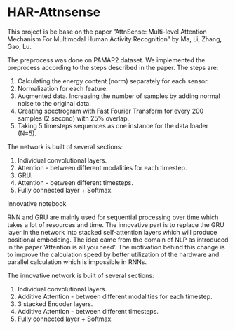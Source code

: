 # HAR-Attnsense

This project is be base on the paper ”AttnSense: Multi-level Attention Mechanism For Multimodal Human Activity Recognition” by Ma, Li, Zhang, Gao, Lu.

The preprocess was done on PAMAP2 dataset. We implemented the preprocess according to the steps described in the paper.
The steps are:
1. Calculating the energy content (norm) separately for each sensor.
2. Normalization for each feature.
3. Augmented data. Increasing the number of samples by adding normal noise to the original data.
4. Creating spectrogram with Fast Fourier Transform for every 200 samples (2 second) with 25% overlap.
5. Taking 5 timesteps sequences as one instance for the data loader (N=5).


The network is built of several sections:
1. Individual convolutional layers.
2. Attention - between different modalities for each timestep.
3. GRU.
4. Attention - between different timesteps.
5. Fully connected layer + Softmax.

Innovative notebook


RNN and GRU are mainly used for sequential processing over time which takes a lot of resources and time.
The innovative part is to replace the GRU layer in the network into stacked self-attention layers which will produce positional embedding.
The idea came from the domain of NLP as introduced in the paper ’Attention is all you need’.
The motivation behind this change is to improve the calculation speed by better utilization of the hardware and parallel calculation which is impossible in RNNs.

The innovative network is built of several sections:
1. Individual convolutional layers.
2. Additive Attention - between different modalities for each timestep.
3. 3 stacked Encoder layers.
4. Additive Attention - between different timesteps.
5. Fully connected layer + Softmax.

